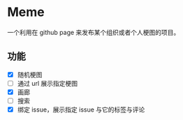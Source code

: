 # Meme

一个利用在 github page 来发布某个组织或者个人梗图的项目。

## 功能

* [x] 随机梗图
* [ ] 通过 url 展示指定梗图
* [x] 画廊
* [ ] 搜索
* [x] 绑定 issue，展示指定 issue 与它的标签与评论
